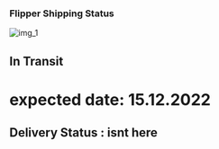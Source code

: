 ### Flipper Shipping Status
![img_1](https://user-images.githubusercontent.com/72893853/207628449-376af7cf-57a4-4434-a631-e798fa5c4b5e.png) 
## __In Transit__ 

# expected date: 15.12.2022
## Delivery Status : isnt here
